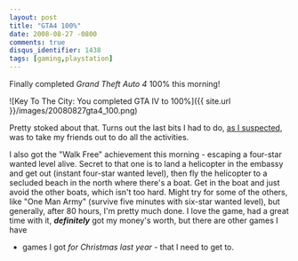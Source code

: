 ```yaml
---
layout: post
title: "GTA4 100%"
date: 2008-08-27 -0800
comments: true
disqus_identifier: 1438
tags: [gaming,playstation]
---
```

Finally completed *Grand Theft Auto 4* 100% this morning!

![Key To The City: You completed GTA IV to
100%]({{ site.url }}/images/20080827gta4_100.png)

Pretty stoked about that. Turns out the last bits I had to do, [as I
suspected](/archive/2008/08/25/gta4-95-tropic-thunder.aspx), was to take
my friends out to do all the activities.

I also got the "Walk Free" achievement this morning - escaping a
four-star wanted level alive. Secret to that one is to land a helicopter
in the embassy and get out (instant four-star wanted level), then fly
the helicopter to a secluded beach in the north where there's a boat.
Get in the boat and just avoid the other boats, which isn't too hard.
Might try for some of the others, like "One Man Army" (survive five
minutes with six-star wanted level), but generally, after 80 hours, I'm
pretty much done. I love the game, had a great time with it,
***definitely*** got my money's worth, but there are other games I have
- games I got *for Christmas last year* - that I need to get to.

